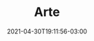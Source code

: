 ---
# Essential settings
title: "Arte"
type: "banner"
date: 2021-04-30T19:11:56-03:00
translationKey: "Art"

# Scheduling
draft: false

# Organization
layout:
topics: [""]
tags: []

# Style
style: "imagetext"
size: "xl"
color: ""
textColor: ""
weight: "1"

# Custom Classes
headerClass: "gone"
titleClass: "pt-3 display-1"
summaryClass: ""
footerClass: "gone"

# Thumbnail / Featured
summary: "“Eu descobri que podia dizer com cores e formas coisas inexplicáveis de qualquer outra forma - coisas que eu não tinha palavras para descrever” – Georgia O'Keeffe"
thumb: ""
alt: ""
---